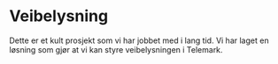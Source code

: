 # Veibelysning

Dette er et kult prosjekt som vi har jobbet med i lang tid. Vi har laget en løsning som gjør at vi kan styre veibelysningen i Telemark.